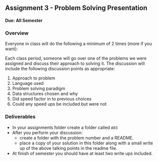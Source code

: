 ## Assignment 3 - Problem Solving Presentation
#### Due: All Semester 

### Overview

Everyone in class will do the following a minimum of 2 times (more if you want):

Each class period, someone will go over one of the problems we were assigned and discuss their approach to solving it. The discussion will include the following discussion points as appropriate:

1. Approach to problem
2. Language used
3. Problem solving paradigm 
4. Data structures chosen and why
5. Did speed factor in to previous choices
6. Could any speed ups be included but were not

### Deliverables

- In your assignments folder create a folder called `A03`
- After you perform your discussion:
  - create a folder with the problem number and a README.
  - place a copy of your solution in this folder along with a small write up of the above talking points in the readme file.
- At finish of semester you should have at least two write ups included.